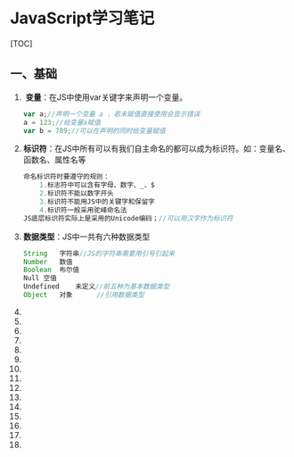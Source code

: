 # JavaScript学习笔记

[TOC]



## 	一、基础

1. ​	**变量**：在JS中使用var关键字来声明一个变量。

   ```javascript
   var a;//声明一个变量 a ，若未赋值直接使用会显示错误
   a = 123;//给变量a赋值
   var b = 789;//可以在声明的同时给变量赋值
   ```

2. **标识符**：在JS中所有可以有我们自主命名的都可以成为标识符。如：变量名、函数名、属性名等

   ```javascript
   命名标识符时要遵守的规则：
   ​	1.标志符中可以含有字母、数字、_、$
   ​	2.标识符不能以数字开头
   ​	3.标识符不能用JS中的关键字和保留字
   ​	4.标识符一般采用驼峰命名法
   JS底层标识符实际上是采用的Unicode编码；//可以用汉字作为标识符
   ```

3. **数据类型**：JS中一共有六种数据类型

   ```javascript
   String	字符串//JS的字符串需要用引号引起来
   Number	数值
   Boolean	布尔值
   Null	空值
   Undefined	未定义//前五种为基本数据类型
   Object	对象		//引用数据类型
   ```

4. 

5. 

6. 

7. 

8. 

9. 

10. 

11. 

12. 

13. 

14. 

15. 

16. 

17. 

18. 

    



